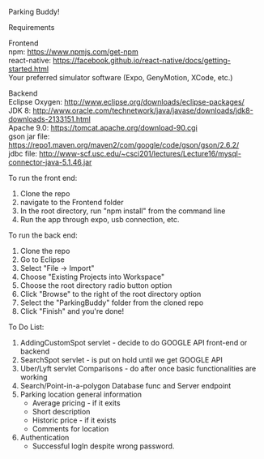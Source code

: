 Parking Buddy!

Requirements

Frontend <br>
npm: https://www.npmjs.com/get-npm <br>
react-native: https://facebook.github.io/react-native/docs/getting-started.html <br>
Your preferred simulator software (Expo, GenyMotion, XCode, etc.)

Backend <br>
Eclipse Oxygen: http://www.eclipse.org/downloads/eclipse-packages/ <br>
JDK 8: http://www.oracle.com/technetwork/java/javase/downloads/jdk8-downloads-2133151.html <br>
Apache 9.0: https://tomcat.apache.org/download-90.cgi <br>
gson jar file: https://repo1.maven.org/maven2/com/google/code/gson/gson/2.6.2/ <br>
jdbc file: http://www-scf.usc.edu/~csci201/lectures/Lecture16/mysql-connector-java-5.1.46.jar <br>


To run the front end:

1. Clone the repo
2. navigate to the Frontend folder
3. In the root directory, run "npm install" from the command line
4. Run the app through expo, usb connection, etc.

To run the back end:

1. Clone the repo
2. Go to Eclipse
3. Select "File -> Import"
4. Choose "Existing Projects into Workspace"
5. Choose the root directory radio button option
6. Click "Browse" to the right of the root directory option
7. Select the "ParkingBuddy" folder from the cloned repo
8. Click "Finish" and you're done!


To Do List:
1. AddingCustomSpot servlet - decide to do GOOGLE API front-end or backend
2. SearchSpot servlet - is put on hold until we get GOOGLE API
3. Uber/Lyft servlet Comparisons - do after once basic functionalities are working
4. Search/Point-in-a-polygon Database func and Server endpoint
5. Parking location general information
    - Average pricing - if it exits
    - Short description
    - Historic price - if it exists
    - Comments for location
6. Authentication
    - Successful logIn despite wrong password.